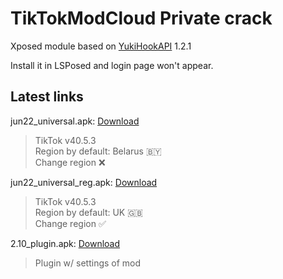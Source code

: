 # TikTokModCloud Private crack

Xposed module based on [YukiHookAPI](https://github.com/HighCapable/YukiHookAPI) 1.2.1

Install it in LSPosed and login page won't appear.

## Latest links

jun22_universal.apk: [Download](https://pixeldrain.com/u/HNwdkykz)  
> TikTok v40.5.3  
Region by default: Belarus 🇧🇾  
Change region ❌

jun22_universal_reg.apk: [Download](https://pixeldrain.com/u/KHM64yyh)  
> TikTok v40.5.3  
Region by default: UK 🇬🇧  
Change region ✅

2.10_plugin.apk: [Download](https://pixeldrain.com/u/GVsjrSC2)  
> Plugin w/ settings of mod
